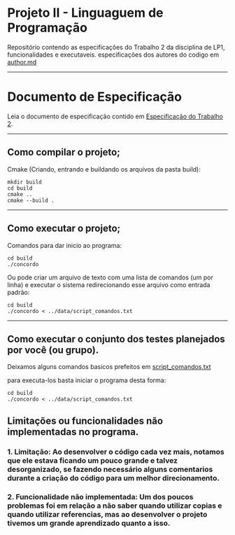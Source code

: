 # Projeto II - Linguaguem de Programação
Repositório contendo as especificações do Trabalho 2 da disciplina de LP1, funcionalidades e executaveis.
especificações dos autores do codigo em [author.md](author.md)

***

# Documento de Especificação
Leia o documento de especificação contido em [Especificação do Trabalho 2](https://docs.google.com/document/d/1Oyu3tvh4NcNcQ907w8Gf9ilSaQMOR-0L8ZSQph2EY8o/edit#).

***

## Como compilar o projeto;
Cmake (Criando, entrando e buildando os arquivos da pasta build):
```console
mkdir build
cd build
cmake ..
cmake --build .
```

***

## Como executar o projeto;
Comandos para dar inicio ao programa:
```console
cd build
./concordo
```

Ou pode criar um arquivo de texto com uma lista de comandos (um por linha) e executar o sistema redirecionando esse arquivo como entrada padrão:
```console
cd build
./concordo < ../data/script_comandos.txt
```

***
  
## Como executar o conjunto dos testes planejados por você (ou grupo).
Deixamos alguns comandos basicos prefeitos em [script_comandos.txt](/data/script_comandos.txt)

para executa-los basta iniciar o programa desta forma:
```console
cd build
./concordo < ../data/script_comandos.txt
```
## Limitações ou funcionalidades não implementadas no programa.

### 1. Limitação: Ao desenvolver o código cada vez mais, notamos que ele estava ficando um pouco grande e talvez desorganizado, se fazendo necessário alguns comentarios durante a criação do código para um melhor direcionamento.

### 2. Funcionalidade não implementada: Um dos poucos problemas foi em relação a não saber quando utilizar copias e quando utilizar referencias, mas ao desenvolver o projeto tivemos um grande aprendizado quanto a isso.
